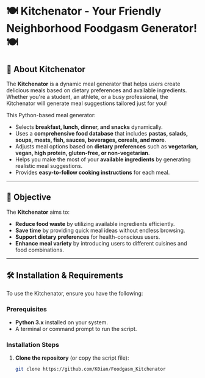 # 🍽 Kitchenator - Your Friendly Neighborhood Foodgasm Generator! 🍽

## 📌 About Kitchenator

The **Kitchenator** is a dynamic meal generator that helps users create delicious meals based on dietary preferences and available ingredients. Whether you're a student, an athlete, or a busy professional, the Kitchenator will generate meal suggestions tailored just for you!

This Python-based meal generator:
- Selects **breakfast, lunch, dinner, and snacks** dynamically.
- Uses a **comprehensive food database** that includes **pastas, salads, soups, meats, fish, sauces, beverages, cereals, and more**.
- Adjusts meal options based on **dietary preferences** such as **vegetarian, vegan, high protein, gluten-free, or non-vegetarian**.
- Helps you make the most of your **available ingredients** by generating realistic meal suggestions.
- Provides **easy-to-follow cooking instructions** for each meal.

---

## 🎯 Objective

The **Kitchenator** aims to:
- **Reduce food waste** by utilizing available ingredients efficiently.
- **Save time** by providing quick meal ideas without endless browsing.
- **Support dietary preferences** for health-conscious users.
- **Enhance meal variety** by introducing users to different cuisines and food combinations.

---

## 🛠️ Installation & Requirements

To use the Kitchenator, ensure you have the following:

### **Prerequisites**
- **Python 3.x** installed on your system.
- A terminal or command prompt to run the script.

### **Installation Steps**
1. **Clone the repository** (or copy the script file):
   ```sh
   git clone https://github.com/K0ian/Foodgasm_Kitchenator


